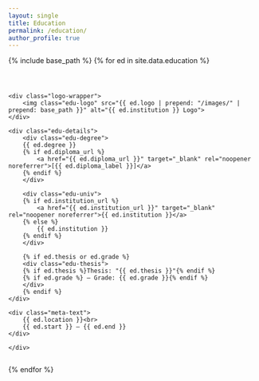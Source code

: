 ```yaml
---
layout: single
title: Education
permalink: /education/
author_profile: true
---
```


<style>
    

/* personal style  */

/* education page */
.edu-logo, .exp-logo {
  width: 80px;
  height: 50px;
  object-fit: contain;
  transition: transform 0.2s;
}

.logo-wrapper {
  background-color: var(--global-bg-color);
  box-shadow: rgba(0, 0, 0, 0.05) 0px 2px 6px;
  display: inline-flex;
  align-items: center;
  justify-content: center;
  margin-top: 10px;
  margin-left: 10px;
  min-width: 80px;
  min-height: 50px;
  border: 1px solid var(--global-border-color);
  padding: 8px;
  border-radius: 8px;
}

.edu-details {
  max-width: 70%;
}

.edu-degree {
  font-weight: bold;
  font-size: 1.1em;
}

.edu-univ {
  margin-top: 0.2em;
  font-style: italic;
}

.edu-thesis {
  margin-top: 0.3em;
  font-size: 0.97em;
}

.meta-text {
  text-align: right;
  min-width: 170px;
  color: var(--meta-color);
  font-size: 0.95em;
}
</style>


<div class="education-list">

<style> .edu-entry { display: flex; justify-content: space-between; align-items: flex-start; margin-bottom: 1.5em; flex-wrap: wrap; } .edu-details { max-width: 70%; } .edu-degree { font-weight : bold; font-size : 1.1em; } .edu-univ { margin-top: 0.2em; font-style: italic; } .edu-thesis { margin-top: 0.3em; font-size: 0.97em; }</style>

{% include base_path %}
{% for ed in site.data.education %}
    <div class="edu-entry">

    <div class="logo-wrapper">
        <img class="edu-logo" src="{{ ed.logo | prepend: "/images/" | prepend: base_path }}" alt="{{ ed.institution }} Logo">
    </div>

    <div class="edu-details">
        <div class="edu-degree">
        {{ ed.degree }}
        {% if ed.diploma_url %}
            <a href="{{ ed.diploma_url }}" target="_blank" rel="noopener noreferrer">[{{ ed.diploma_label }}]</a>
        {% endif %}
        </div>

        <div class="edu-univ">
        {% if ed.institution_url %}
            <a href="{{ ed.institution_url }}" target="_blank" rel="noopener noreferrer">{{ ed.institution }}</a>
        {% else %}
            {{ ed.institution }}
        {% endif %}
        </div>

        {% if ed.thesis or ed.grade %}
        <div class="edu-thesis">
        {% if ed.thesis %}Thesis: "{{ ed.thesis }}"{% endif %}
        {% if ed.grade %} – Grade: {{ ed.grade }}{% endif %}
        </div>
        {% endif %}
    </div>

    <div class="meta-text">
        {{ ed.location }}<br>
        {{ ed.start }} – {{ ed.end }}
    </div>

    </div>
{% endfor %}

</div>
